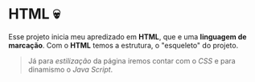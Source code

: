 # HTML :skull:
Esse projeto inicia meu apredizado em **HTML**, que e uma **linguagem de marcação**.
Com o **HTML** temos a estrutura, o "esqueleto" do projeto. 

>Já para *estilização* da página iremos contar com o *CSS* e para dinamismo  o *Java Script*.
